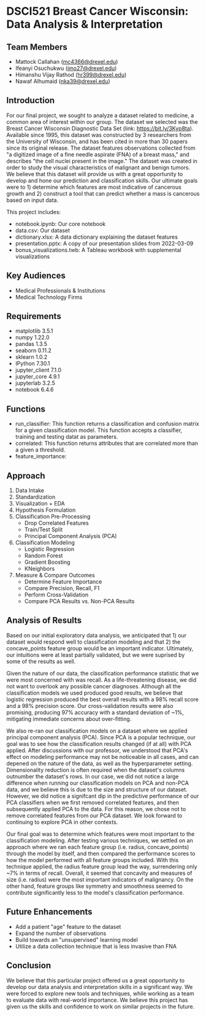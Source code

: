 # DSCI521 Breast Cancer Wisconsin: Data Analysis & Interpretation

## Team Members

* Mattock Callahan (mc4366@drexel.edu)
* Ifeanyi Osuchukwu (imo27@drexel.edu)
* Himanshu Vijay Rathod (hr399@drexel.edu)
* Nawaf Alhumaid (nka39@drexel.edu)

## Introduction

For our final project, we sought to analyze a dataset related to medicine, a common area of interest within our group. The dataset we selected was the Breast Cancer Wisconsin Diagnostic Data Set (link: https://bit.ly/3Kyp8ta). Available since 1995, this dataset was constructed by 3 researchers from the University of Wisconsin, and has been cited in more than 30 papers since its original release. The dataset features observations collected from "a digitized image of a fine needle aspirate (FNA) of a breast mass," and describes "the cell nuclei present in the image." The dataset was created in order to study the visual characteristics of malignant and benign tumors. We believe that this dataset will provide us with a great opportunity to develop and hone our prediction and classification skills. Our ultimate goals were to 1) determine which features are most indicative of cancerous growth and 2) construct a tool that can predict whether a mass is cancerous based on input data.

This project includes:
* notebook.ipynb: Our core notebook
* data.csv: Our dataset
* dictionary.xlsx: A data dictionary explaining the dataset features
* presentation.pptx: A copy of our presentation slides from 2022-03-09
* bonus_visualizations.twb: A Tableau workbook with supplemental visualizations

## Key Audiences

* Medical Professionals & Institutions
* Medical Technology Firms

## Requirements

* matplotlib          3.5.1
* numpy               1.22.0
* pandas              1.3.5
* seaborn             0.11.2
* sklearn             1.0.2
* IPython             7.30.1
* jupyter_client      7.1.0
* jupyter_core        4.9.1
* jupyterlab          3.2.5
* notebook            6.4.6

## Functions 
* run_classifier: This function returns a classification and confusion matrix for a given classification model. This function accepts a classifier, training and testing datat as parameters. 
* correlated: This function returns attributes that are correlated more than a given a threshold.
* feature_importance: 
## Approach

1. Data Intake
2. Standardization
3. Visualization + EDA
4. Hypothesis Formulation
5. Classification Pre-Processing
    * Drop Correlated Features
    * Train/Test Split
    * Principal Component Analysis (PCA)
6. Classification Modeling
    * Logistic Regression
    * Random Forest
    * Gradient Boosting
    * KNeighbors
7. Measure & Compare Outcomes
    * Determine Feature Importance
    * Compare Precision, Recall, F1
    * Perform Cross-Validation
    * Compare PCA Results vs. Non-PCA Results
    
## Analysis of Results

Based on our initial exploratory data analysis, we anticipated that 1) our dataset would respond well to classification modeling and that 2) the concave_points feature group would be an important indicator. Ultimately, our intuitions were at least partially validated, but we were suprised by some of the results as well. 

Given the nature of our data, the classification performance statistic that we were most concerned with was recall. As a life-threatening disease, we did not want to overlook any possible cancer diagnoses. Although all the classification models we used produced good results, we believe that logistic regression produced the best overall results with a 98% recall score and a 98% precision score. Our cross-validation results were also promising, producing 97% accuracy with a standard deviation of ~1%, mitigating immediate concerns about over-fitting. 

We also re-ran our classification models on a dataset where we applied principal component analysis (PCA). Since PCA is a popular technique, our goal was to see how the classification results changed (if at all) with PCA applied. After discussions with our professor, we understood that PCA's effect on modeling performance may not be noticeable in all cases, and can depened on the nature of the data, as well as the hyperparameter setting. Dimensionality reduction is often required when the dataset's columns outnumber the dataset's rows. In our case, we did not notice a large difference when running our classification models on PCA and non-PCA data, and we believe this is due to the size and structure of our dataset. However, we did notice a signifcant dip in the predictive performance of our PCA classifiers when we first removed correlated features, and then subsequently applied PCA to the data. For this reason, we chose not to remove correlated features from our PCA dataset. We look forward to continuing to explore PCA in other contexts.

Our final goal was to determine which features were most important to the classification modeling. After testing various techniques, we settled on an approach where we ran each feature group (i.e. radius, concave_points) through the model by itself, and then compared the performance scores to how the model performed with all feature groups included. With this technique applied, the radius feature group lead the way, surrendering only ~7% in terms of recall. Overall, it seemed that concavity and measures of size (i.e. radius) were the most important indicators of malignancy. On the other hand, feature groups like symmetry and smoothness seemed to contribute significantly less to the model's classification performance. 

## Future Enhancements

* Add a patient "age" feature to the dataset
* Expand the number of observations
* Build towards an "unsupervised" learning model
* Utilize a data collection technique that is less invasive than FNA

## Conclusion

We believe that this particular project offered us a great opportunity to develop our data analysis and interpretation skills in a significant way. We were forced to explore new tools and techniques, while working as a team to evaluate data with real-world importance. We believe this project has given us the skills and confidence to work on similar projects in the future.
